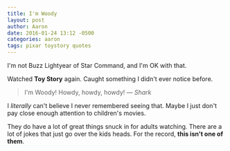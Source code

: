 ```yaml
---
title: I'm Woody
layout: post
author: Aaron
date: 2016-01-24 13:12 -0500
categories: aaron
tags: pixar toystory quotes
---
```

I'm not Buzz Lightyear of Star Command, and I'm OK with that.

Watched **Toy Story** again. Caught something I didn't ever notice before.

> I'm Woody! Howdy, howdy, howdy! <cite>&mdash; Shark</cite>

I *literally* can't believe I never remembered seeing that. Maybe I just don't pay close enough attention to children's movies.

They do have a lot of great things snuck in for adults watching. There are a lot of jokes that just go over the kids heads. For the record, **this isn't one of them**.

